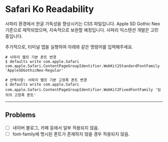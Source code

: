 # Safari Ko Readability
사파리 환경에서 한글 가독성을 향상시키는 CSS 파일입니다. Apple SD Gothic Neo 기준으로 제작되었으며, 지속적으로 보완할 예정입니다. 사파리 익스텐션 개발은 고민 중입니다.

추가적으로, 터미널 앱을 실행하여 아래와 같은 명령어를 입력해주세요.

```shell
# 사파리 웹킷 기본 폰트 변경
$ defaults write com.apple.Safari com.apple.Safari.ContentPageGroupIdentifier.WebKit2StandardFontFamily 'AppleSDGothicNeo-Regular'

# 선택사항: 사파리 웹킷 기본 고정폭 폰트 변경
$ defaults write com.apple.Safari com.apple.Safari.ContentPageGroupIdentifier.WebKit2FixedFontFamily '임의의 고정폭 폰트'
```

------
## Problems
- [ ] 네이버 블로그, 카페 등에서 일부 적용되지 않음.
- [ ] font-family에 명시된 폰트가 존재하지 않을 경우 적용되지 않음.
